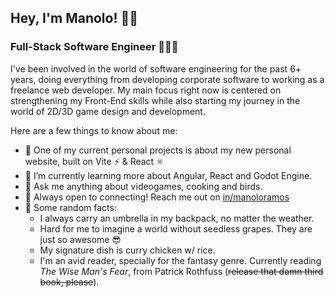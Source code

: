 ## Hey, I'm Manolo! 👋🏻

### Full-Stack Software Engineer 👨🏻‍💻

I've been involved in the world of software engineering for the past 6+ years, doing everything from developing corporate software to working as a freelance web developer. My main focus right now is centered on strengthening my Front-End skills while also starting my journey in the world of 2D/3D game design and development.

Here are a few things to know about me:

- 🔨 One of my current personal projects is about my new personal website, built on Vite ⚡ & React ⚛
- 🌱 I’m currently learning more about Angular, React and Godot Engine.
- 💬 Ask me anything about videogames, cooking and birds.
- 💙 Always open to connecting! Reach me out on [in/manoloramos](https://www.linkedin.com/in/manoloramos/)
- 👀 Some random facts: 
  - I always carry an umbrella in my backpack, no matter the weather.
  - Hard for me to imagine a world without seedless grapes. They are just so awesome 😎
  - My signature dish is curry chicken w/ rice.
  - I'm an avid reader, specially for the fantasy genre. Currently reading *The Wise Man's Fear*, from Patrick Rothfuss (~~release that damn third book, please~~).

